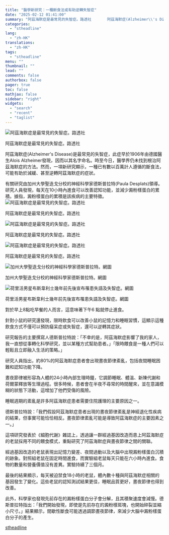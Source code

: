 ```yaml
---
title: "醫學新研究：一種斷食法或有助逆轉失智症"
date: "2025-02-12 01:41:00"
summary: "阿茲海默症是最常見的失智症。路透社       阿茲海默症(Alzheimer\\'s Dis..."
categories:
  - "stheadline"
lang:
  - "zh-HK"
translations:
  - "zh-HK"
tags:
  - "stheadline"
menu: ""
thumbnail: ""
lead: ""
comments: false
authorbox: false
pager: true
toc: false
mathjax: false
sidebar: "right"
widgets:
  - "search"
  - "recent"
  - "taglist"
---
```


![阿茲海默症是最常見的失智症。路透社](https://image.stheadline.com/f/680p0/0x0/100/none/584e00b5eeb42e47bc630558e7b0bd6f/stheadline/inewsmedia/20250212/_2025021201370959124.jpg)

阿茲海默症是最常見的失智症。路透社




阿茲海默症(Alzheimer\'s Disease)是最常見的失智症，此症早於1906年由德國醫生Alois Alzheimer發現，因而以其名字命名。時至今日，醫學界仍未找到根治阿茲海默症的方法。然而，一項新研究顯示，一種已有數以百萬計人遵循的斷食法，可能有助於減緩、甚至逆轉阿茲海默症的症狀。

有關研究由加州大學聖迭戈分校的神經科學家德斯普拉特(Paula Desplats)領導。研究人員發現，每天在10小時內進食可以改善認知功能，並減少澱粉樣蛋白的累積。據指，澱粉樣蛋白的累積是該疾病的主要特徵。
 ![阿茲海默症是最常見的失智症。路透社](https://image.hkhl.hk/f/1024p0/0x0/100/none/8a25495b780e0952379c973be9775738/2025-02/1_WhatsApp_Image_2025-02-12_at_01_29_05.jpeg)


阿茲海默症是最常見的失智症。路透社



 ![阿茲海默症是最常見的失智症。路透社](https://image.hkhl.hk/f/1024p0/0x0/100/none/557986893623cc1492f9cf9b44079e9f/2025-02/0_images_0.jpg)


阿茲海默症是最常見的失智症。路透社



 ![阿茲海默症是最常見的失智症。路透社](https://image.hkhl.hk/f/1024p0/0x0/100/none/19fc87fbf121d35c59d77f17e789a3d5/2025-02/2_images.jpg)


阿茲海默症是最常見的失智症。路透社



 ![加州大學聖迭戈分校的神經科學家德斯普拉特。網圖](https://image.hkhl.hk/f/1024p0/0x0/100/none/e1164e1478862e87656ababe469c82b8/2025-02/4_WhatsApp_Image_2025-02-12_at_01_25_58.jpeg)


加州大學聖迭戈分校的神經科學家德斯普拉特。網圖



 ![荷里活男星布斯韋利士幾年前先後宣布罹患失語及失智症。網圖](https://image.hkhl.hk/f/1024p0/0x0/100/none/53d4675af16b277a872c7ebecde9ee3f/2025-02/5_WhatsApp_Image_2025-02-12_at_01_28_18.jpeg)


荷里活男星布斯韋利士幾年前先後宣布罹患失語及失智症。網圖




對於早上8點吃早餐的人而言，這意味著下午6 點就停止進食。

針對小鼠的研究還發現，限時飲食可以改善小鼠的記憶力和睡眠習慣，這顯示這種飲食方式不僅可以預防癡呆症或失智症，還可以逆轉其症狀。

研究報告的主要撰寫人德斯普拉特說：「不幸的是，阿茲海默症影響了我的家人，我一直想從事轉化科學研究，並以某種方式幫助患者。」「限時餵食是一種人們可以輕鬆且立即融入生活的策略。」

研究人員指出，約80%的阿茲海默症患者會出現晝夜節律紊亂，包括夜間睡眠困難和認知功能下降。

晝夜節律被形容為人體的24小時內部生理時鐘，它調節睡眠、體溫、新陳代謝和荷爾蒙釋放等生理過程。很多時候，患者會在半夜不尋常的時間醒來，並在意識模糊的狀態下活動，這增加了他們受傷的風險。

睡眠週期的紊亂是許多阿茲海默症患者需要住院護理的主要原因之一。

德斯普拉特說：「我們假設阿茲海默症患者出現的晝夜節律紊亂是神經退化性疾病的結果，但事實可能恰恰相反。晝夜節律紊亂可能是導致阿茲海默症的主要因素之一。」

這項研究發表於《細胞代謝》雜誌上，透過讓一群經過基因改造而患上阿茲海默症的老鼠採用不同的餵食模式，重點研究了阿茲海默症與晝夜節律之間的關聯。

經過基因改造的老鼠表現出記憶力變差、夜間過動以及大腦中出現澱粉樣蛋白沉積的跡象。對照組老鼠在固定時間進食，而實驗組老鼠每天只能在六小時內進食。食物的數量和營養價值沒有差異。實驗持續了三個月。

最後的結果顯示，每天被迫禁食18小時的老鼠，體內數十種與阿茲海默症相關的基因發生了變化。這些老鼠的認知測試結果更佳，睡眠品質更好，晝夜節律也得到改善。

此外，科學家也發現先前存在的澱粉樣蛋白分子會分解，且其積聚速度會減慢。德斯普拉特指出：「我們開始發現，即使是先前存在的澱粉樣斑塊，也開始碎裂並縮小尺寸。」結果顯示，間歇性斷食可能透過調節晝夜節律，來減少大腦中澱粉樣蛋白分子的產生。

[stheadline](https://std.stheadline.com/realtime/article/2052231/即時-國際-醫學新研究-一種斷食法或有助逆轉失智症)
